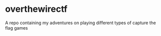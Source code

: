 # overthewirectf
A repo containing my adventures on playing different types of capture the flag games
